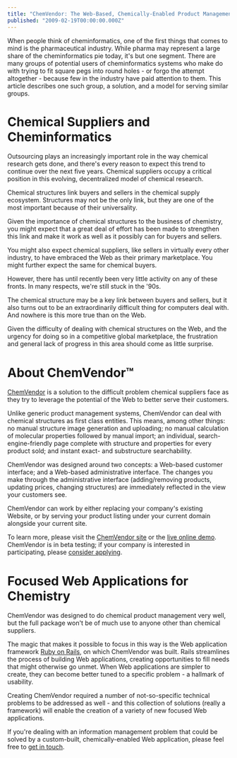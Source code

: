 ```yaml
---
title: "ChemVendor: The Web-Based, Chemically-Enabled Product Management System"
published: "2009-02-19T00:00:00.000Z"
---
```


When people think of cheminformatics, one of the first things that comes to mind is the pharmaceutical industry. While pharma may represent a large share of the cheminformatics pie today, it's but one segment. There are many groups of potential users of cheminformatics systems who make do with trying to fit square pegs into round holes - or forgo the attempt altogether - because few in the industry have paid attention to them. This article describes one such group, a solution, and a model for serving similar groups.

# Chemical Suppliers and Cheminformatics

Outsourcing plays an increasingly important role in the way chemical research gets done, and there's every reason to expect this trend to continue over the next five years. Chemical suppliers occupy a critical position in this evolving, decentralized model of chemical research.

Chemical structures link buyers and sellers in the chemical supply ecosystem. Structures may not be the only link, but they are one of the most important because of their universality.

Given the importance of chemical structures to the business of chemistry, you might expect that a great deal of effort has been made to strengthen this link and make it work as well as it possibly can for buyers and sellers.

You might also expect chemical suppliers, like sellers in virtually every other industry, to have embraced the Web as their primary marketplace. You might further expect the same for chemical buyers.

However, there has until recently been very little activity on any of these fronts. In many respects, we're still stuck in the '90s.

The chemical structure may be a key link between buyers and sellers, but it also turns out to be an extraordinarily difficult thing for computers deal with. And nowhere is this more true than on the Web.

Given the difficulty of dealing with chemical structures on the Web, and the urgency for doing so in a competitive global marketplace, the frustration and general lack of progress in this area should come as little surprise.

# About ChemVendor&trade;

[ChemVendor](http://chemvendor.com) is a solution to the difficult problem chemical suppliers face as they try to leverage the potential of the Web to better serve their customers.

Unlike generic product management systems, ChemVendor can deal with chemical structures as first class entities. This means, among other things: no manual structure image generation and uploading; no manual calculation of molecular properties followed by manual import; an individual, search-engine-friendly page complete with structure and properties for every product sold; and instant exact- and substructure searchability.

ChemVendor was designed around two concepts: a Web-based customer interface; and a Web-based administrative interface. The changes you make through the administrative interface (adding/removing products, updating prices, changing structures) are immediately reflected in the view your customers see.

ChemVendor can work by either replacing your company's existing Website, or by serving your product listing under your current domain alongside your current site.

To learn more, please visit the [ChemVendor site](http://chemvendor.com) or the [live online demo](http://demo.chemvendor.com). ChemVendor is in beta testing; if your company is interested in participating, please [consider applying](http://chemvendor.com/signup).

# Focused Web Applications for Chemistry

ChemVendor was designed to do chemical product management very well, but the full package won't be of much use to anyone other than chemical suppliers.

The magic that makes it possible to focus in this way is the Web application framework [Ruby on Rails](http://rubyonrails.com), on which ChemVendor was built. Rails streamlines the process of building Web applications, creating opportunities to fill needs that might otherwise go unmet. When Web applications are simpler to create, they can become better tuned to a specific problem - a hallmark of usability.

Creating ChemVendor required a number of not-so-specific technical problems to be addressed as well - and this collection of solutions (really a framework) will enable the creation of a variety of new focused Web applications.

If you're dealing with an information management problem that could be solved by a custom-built, chemically-enabled Web application, please feel free to [get in touch](http://metamolecular.com/contact).